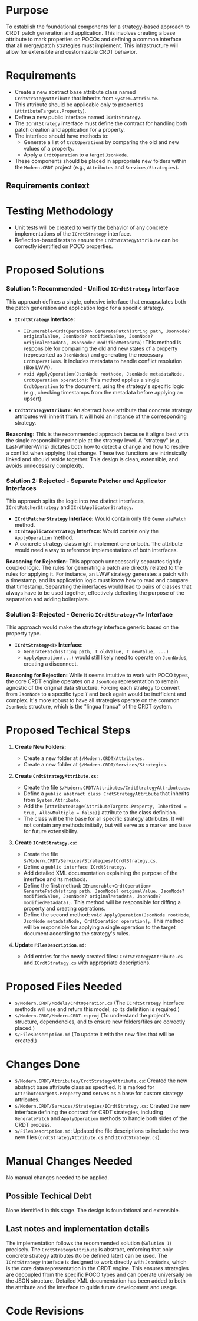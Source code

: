 <!---Human--->
# Purpose
To establish the foundational components for a strategy-based approach to CRDT patch generation and application. This involves creating a base attribute to mark properties on POCOs and defining a common interface that all merge/patch strategies must implement. This infrastructure will allow for extensible and customizable CRDT behavior.

<!---Human--->
# Requirements
- Create a new abstract base attribute class named `CrdtStrategyAttribute` that inherits from `System.Attribute`.
- This attribute should be applicable only to properties (`AttributeTargets.Property`).
- Define a new public interface named `ICrdtStrategy`.
- The `ICrdtStrategy` interface must define the contract for handling both patch creation and application for a property.
- The interface should have methods to:
    - Generate a list of `CrdtOperation`s by comparing the old and new values of a property.
    - Apply a `CrdtOperation` to a target `JsonNode`.
- These components should be placed in appropriate new folders within the `Modern.CRDT` project (e.g., `Attributes` and `Services/Strategies`).

<!---Human--->
## Requirements context
<!---
Add files that we will load for the UI to add context for the solution design.
Format this list in the following way:
	- `$/<Full file path from solution root>` (Reason to be used/loaded)
--->

<!---Human--->
# Testing Methodology
- Unit tests will be created to verify the behavior of any concrete implementations of the `ICrdtStrategy` interface.
- Reflection-based tests to ensure the `CrdtStrategyAttribute` can be correctly identified on POCO properties.

<!---AI - Stage 1--->
# Proposed Solutions
<!---
Here you will need to put a number of solutions that would fit for this problem.
Add the solutions that you rejected as well.
--->
### Solution 1: Recommended - Unified `ICrdtStrategy` Interface
This approach defines a single, cohesive interface that encapsulates both the patch generation and application logic for a specific strategy.

-   **`ICrdtStrategy` Interface:**
    -   `IEnumerable<CrdtOperation> GeneratePatch(string path, JsonNode? originalValue, JsonNode? modifiedValue, JsonNode? originalMetadata, JsonNode? modifiedMetadata)`: This method is responsible for comparing the old and new states of a property (represented as `JsonNode`s) and generating the necessary `CrdtOperation`s. It includes metadata to handle conflict resolution (like LWW).
    -   `void ApplyOperation(JsonNode rootNode, JsonNode metadataNode, CrdtOperation operation)`: This method applies a single `CrdtOperation` to the document, using the strategy's specific logic (e.g., checking timestamps from the metadata before applying an upsert).

-   **`CrdtStrategyAttribute`:** An abstract base attribute that concrete strategy attributes will inherit from. It will hold an instance of the corresponding strategy.

**Reasoning:** This is the recommended approach because it aligns best with the single responsibility principle at the strategy level. A "strategy" (e.g., Last-Writer-Wins) dictates both how to detect a change and how to resolve a conflict when applying that change. These two functions are intrinsically linked and should reside together. This design is clean, extensible, and avoids unnecessary complexity.

### Solution 2: Rejected - Separate Patcher and Applicator Interfaces
This approach splits the logic into two distinct interfaces, `ICrdtPatcherStrategy` and `ICrdtApplicatorStrategy`.

-   **`ICrdtPatcherStrategy` Interface:** Would contain only the `GeneratePatch` method.
-   **`ICrdtApplicatorStrategy` Interface:** Would contain only the `ApplyOperation` method.
-   A concrete strategy class might implement one or both. The attribute would need a way to reference implementations of both interfaces.

**Reasoning for Rejection:** This approach unnecessarily separates tightly coupled logic. The rules for generating a patch are directly related to the rules for applying it. For instance, an LWW strategy generates a patch with a timestamp, and its application logic must know how to read and compare that timestamp. Separating the interfaces would lead to pairs of classes that always have to be used together, effectively defeating the purpose of the separation and adding boilerplate.

### Solution 3: Rejected - Generic `ICrdtStrategy<T>` Interface
This approach would make the strategy interface generic based on the property type.

-   **`ICrdtStrategy<T>` Interface:**
    -   `GeneratePatch(string path, T oldValue, T newValue, ...)`
    -   `ApplyOperation(...)` would still likely need to operate on `JsonNode`s, creating a disconnect.

**Reasoning for Rejection:** While it seems intuitive to work with POCO types, the core CRDT engine operates on a `JsonNode` representation to remain agnostic of the original data structure. Forcing each strategy to convert from `JsonNode` to a specific type `T` and back again would be inefficient and complex. It's more robust to have all strategies operate on the common `JsonNode` structure, which is the "lingua franca" of the CRDT system.

<!---AI - Stage 1--->
# Proposed Techical Steps
<!---
Here you should append the tasks that you probably need to do.
An example would be like what files you need to create and what functionality those files would have.
--->
1.  **Create New Folders:**
    -   Create a new folder at `$/Modern.CRDT/Attributes`.
    -   Create a new folder at `$/Modern.CRDT/Services/Strategies`.

2.  **Create `CrdtStrategyAttribute.cs`:**
    -   Create the file `$/Modern.CRDT/Attributes/CrdtStrategyAttribute.cs`.
    -   Define a `public abstract class CrdtStrategyAttribute` that inherits from `System.Attribute`.
    -   Add the `[AttributeUsage(AttributeTargets.Property, Inherited = true, AllowMultiple = false)]` attribute to the class definition.
    -   The class will be the base for all specific strategy attributes. It will not contain any methods initially, but will serve as a marker and base for future extensibility.

3.  **Create `ICrdtStrategy.cs`:**
    -   Create the file `$/Modern.CRDT/Services/Strategies/ICrdtStrategy.cs`.
    -   Define a `public interface ICrdtStrategy`.
    -   Add detailed XML documentation explaining the purpose of the interface and its methods.
    -   Define the first method: `IEnumerable<CrdtOperation> GeneratePatch(string path, JsonNode? originalValue, JsonNode? modifiedValue, JsonNode? originalMetadata, JsonNode? modifiedMetadata);`. This method will be responsible for diffing a property and creating operations.
    -   Define the second method: `void ApplyOperation(JsonNode rootNode, JsonNode metadataNode, CrdtOperation operation);`. This method will be responsible for applying a single operation to the target document according to the strategy's rules.

4.  **Update `FilesDescription.md`:**
    -   Add entries for the newly created files: `CrdtStrategyAttribute.cs` and `ICrdtStrategy.cs` with appropriate descriptions.

<!---AI - Stage 1--->
# Proposed Files Needed
<!---
Here you need to list the files you need to load in order to get the correct context for your solution to build and test.
Put in this list only the exising files that need to be modified/loaded. Not the new ones that need to be created.
Format this list in the following way:
	- `$/<Full file path from solution root>` (Reason to be used/loaded)
With each file in one line.
Remember to ask to load any unit tests if they are related to any files you will want to change.
--->
- `$/Modern.CRDT/Models/CrdtOperation.cs` (The `ICrdtStrategy` interface methods will use and return this model, so its definition is required.)
- `$/Modern.CRDT/Modern.CRDT.csproj` (To understand the project's structure, dependencies, and to ensure new folders/files are correctly placed.)
- `$/FilesDescription.md` (To update it with the new files that will be created.)

<!---AI - Stage 2--->
# Changes Done
<!---
Here you add detailed information about all the changes actually done.
Format this list in the following way:
	- `$/<Full file path from solution root>` (Reason to be used/loaded)
Add all the things that you did in a different way than expected.
--->
- `$/Modern.CRDT/Attributes/CrdtStrategyAttribute.cs`: Created the new abstract base attribute class as specified. It is marked for `AttributeTargets.Property` and serves as a base for custom strategy attributes.
- `$/Modern.CRDT/Services/Strategies/ICrdtStrategy.cs`: Created the new interface defining the contract for CRDT strategies, including `GeneratePatch` and `ApplyOperation` methods to handle both sides of the CRDT process.
- `$/FilesDescription.md`: Updated the file descriptions to include the two new files (`CrdtStrategyAttribute.cs` and `ICrdtStrategy.cs`).
<!---AI - Stage 2--->
# Manual Changes Needed
<!---
Here you add detailed information about all the manual changes that might be needed to be done from a human.
Example types of changes are:
	- Configuration settings
	- Environment variables
	- Deployments/Scripts/Setups external to this app
	- Dependencies to external projects that would need changes (like nuget packages for example)
	- Settings in other systems (for example, enable some flag or permissions in Github)
If there are none, then just write "No manual changes needed to be applied."
--->
No manual changes needed to be applied.
<!---AI - Stage 2--->
## Possible Techical Debt
<!---
Here you add comments about possible technical debt you encountered or implemented but it was too much to change or out of scope.
--->
None identified in this stage. The design is foundational and extensible.
<!---AI - Stage 2--->
## Last notes and implementation details
<!---
Here you add comments about the implementation that didn't fit on the previous section.
--->
The implementation follows the recommended solution (`Solution 1`) precisely.
The `CrdtStrategyAttribute` is abstract, enforcing that only concrete strategy attributes (to be defined later) can be used.
The `ICrdtStrategy` interface is designed to work directly with `JsonNode`s, which is the core data representation in the CRDT engine. This ensures strategies are decoupled from the specific POCO types and can operate universally on the JSON structure.
Detailed XML documentation has been added to both the attribute and the interface to guide future development and usage.
<!---AI - Stage 2--->
# Code Revisions
<!---
Usually stuff are not working as we expect. This section is for the extra info that we make after this implementation.
This section is reserved for AI and human, but add only when you are instructed to.
--->